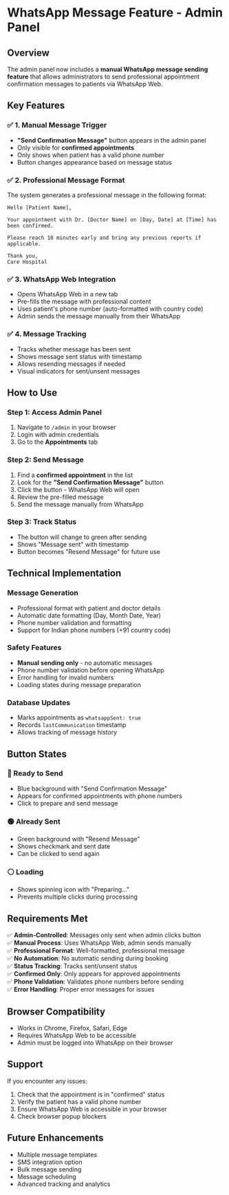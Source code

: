 # WhatsApp Message Feature - Admin Panel

## Overview
The admin panel now includes a **manual WhatsApp message sending feature** that allows administrators to send professional appointment confirmation messages to patients via WhatsApp Web.

## Key Features

### ✅ 1. Manual Message Trigger
- **"Send Confirmation Message"** button appears in the admin panel
- Only visible for **confirmed appointments**
- Only shows when patient has a valid phone number
- Button changes appearance based on message status

### ✅ 2. Professional Message Format
The system generates a professional message in the following format:
```
Hello [Patient Name],

Your appointment with Dr. [Doctor Name] on [Day, Date] at [Time] has been confirmed.

Please reach 10 minutes early and bring any previous reports if applicable.

Thank you,
Care Hospital
```

### ✅ 3. WhatsApp Web Integration
- Opens WhatsApp Web in a new tab
- Pre-fills the message with professional content
- Uses patient's phone number (auto-formatted with country code)
- Admin sends the message manually from their WhatsApp

### ✅ 4. Message Tracking
- Tracks whether message has been sent
- Shows message sent status with timestamp
- Allows resending messages if needed
- Visual indicators for sent/unsent messages

## How to Use

### Step 1: Access Admin Panel
1. Navigate to `/admin` in your browser
2. Login with admin credentials
3. Go to the **Appointments** tab

### Step 2: Send Message
1. Find a **confirmed appointment** in the list
2. Look for the **"Send Confirmation Message"** button
3. Click the button - WhatsApp Web will open
4. Review the pre-filled message
5. Send the message manually from WhatsApp

### Step 3: Track Status
- The button will change to green after sending
- Shows "Message sent" with timestamp
- Button becomes "Resend Message" for future use

## Technical Implementation

### Message Generation
- Professional format with patient and doctor details
- Automatic date formatting (Day, Month Date, Year)
- Phone number validation and formatting
- Support for Indian phone numbers (+91 country code)

### Safety Features
- **Manual sending only** - no automatic messages
- Phone number validation before opening WhatsApp
- Error handling for invalid numbers
- Loading states during message preparation

### Database Updates
- Marks appointments as `whatsappSent: true`
- Records `lastCommunication` timestamp
- Allows tracking of message history

## Button States

### 🔵 Ready to Send
- Blue background with "Send Confirmation Message"
- Appears for confirmed appointments with phone numbers
- Click to prepare and send message

### 🟢 Already Sent
- Green background with "Resend Message"
- Shows checkmark and sent date
- Can be clicked to send again

### ⚪ Loading
- Shows spinning icon with "Preparing..."
- Prevents multiple clicks during processing

## Requirements Met

✅ **Admin-Controlled**: Messages only sent when admin clicks button  
✅ **Manual Process**: Uses WhatsApp Web, admin sends manually  
✅ **Professional Format**: Well-formatted, professional message  
✅ **No Automation**: No automatic sending during booking  
✅ **Status Tracking**: Tracks sent/unsent status  
✅ **Confirmed Only**: Only appears for approved appointments  
✅ **Phone Validation**: Validates phone numbers before sending  
✅ **Error Handling**: Proper error messages for issues  

## Browser Compatibility
- Works in Chrome, Firefox, Safari, Edge
- Requires WhatsApp Web to be accessible
- Admin must be logged into WhatsApp on their browser

## Support
If you encounter any issues:
1. Check that the appointment is in "confirmed" status
2. Verify the patient has a valid phone number
3. Ensure WhatsApp Web is accessible in your browser
4. Check browser popup blockers

## Future Enhancements
- Multiple message templates
- SMS integration option
- Bulk message sending
- Message scheduling
- Advanced tracking and analytics
